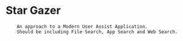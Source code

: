 # Star Gazer
        An approach to a Modern User Assist Application.
        Should be including File Search, App Search and Web Search.
